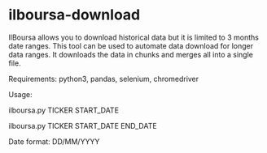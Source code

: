 # ilboursa-download

IlBoursa allows you to download historical data but it is limited to 3 months date ranges.
This tool can be used to automate data download for longer data ranges.
It downloads the data in chunks and merges all into a single file.

Requirements: python3, pandas, selenium, chromedriver

Usage:

ilboursa.py TICKER START_DATE

ilboursa.py TICKER START_DATE END_DATE

Date format: DD/MM/YYYY
